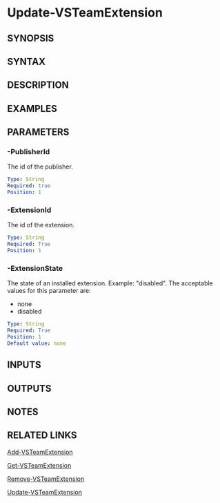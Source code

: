 <!-- #include "./common/header.md" -->

# Update-VSTeamExtension

## SYNOPSIS

<!-- #include "./synopsis/Update-VSTeamExtension.md" -->

## SYNTAX

## DESCRIPTION

<!-- #include "./synopsis/Update-VSTeamExtension.md" -->

## EXAMPLES

## PARAMETERS

### -PublisherId

The id of the publisher.

```yaml
Type: String
Required: true
Position: 1
```

### -ExtensionId

The id of the extension.

```yaml
Type: String
Required: True
Position: 1
```

### -ExtensionState

The state of an installed extension. Example: "disabled". The acceptable values for this parameter are:

- none
- disabled

```yaml
Type: String
Required: True
Position: 1
Default value: none
```

## INPUTS

## OUTPUTS

## NOTES

## RELATED LINKS

[Add-VSTeamExtension](Add-VSTeamExtension.md)

[Get-VSTeamExtension](Get-VSTeamExtension.md)

[Remove-VSTeamExtension](Remove-VSTeamExtension.md)

[Update-VSTeamExtension](Update-VSTeamExtension.md)